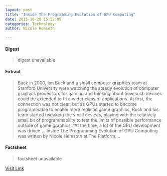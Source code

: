 ```yaml
---
layout: post
title: "Inside The Programming Evolution of GPU Computing"
date: 2015-10-28 15:52:09
categories: Technology
author: Nicole Hemsoth

---
```



#### Digest
>digest unavailable

#### Extract
>Back in 2000, Ian Buck and a small computer graphics team at Stanford University were watching the steady evolution of computer graphics processors for gaming and thinking about how such devices could be extended to fit a wider class of applications. At first, the connection was not clear, but as GPUs started to become programmable to enable more realistic game graphics, Buck and his team started tweaking the small devices, playing with the relatively small bit of programmability to test the limits of possible performance outside of game graphics. “At the time, a lot of the GPU development was driven &#8230; Inside The Programming Evolution of GPU Computing was written by Nicole Hemsoth at The Platform....

#### Factsheet
>factsheet unavailable

[Visit Link](http://www.theplatform.net/2015/10/28/inside-the-programming-evolution-of-gpu-computing/)


